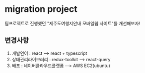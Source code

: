 # migration project
팀프로젝트로 진행했던 "제주도여행지안내 모바일웹 사이트"를 개선해보자!

## 변경사항 
 1. 개발언어 : react --> react + typescript
 2. 상태관리라이브러리 : redux-toolkit --> react-query
 3. 배포 : 네이버클라우드플랫폼 --> AWS EC2(ubuntu)


